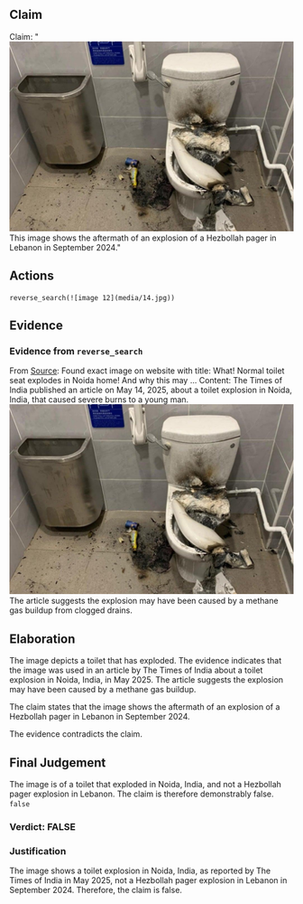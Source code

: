 ## Claim
Claim: "![image 12](media/14.jpg) This image shows the aftermath of an explosion of a Hezbollah pager in Lebanon in September 2024."

## Actions
```
reverse_search(![image 12](media/14.jpg))
```

## Evidence
### Evidence from `reverse_search`
From [Source](https://timesofindia.indiatimes.com/etimes/trending/what-normal-toilet-seat-explodes-in-noida-home-and-why-this-may-happen-anywhere/articleshow/121126061.cms): Found exact image on website with title: What! Normal toilet seat explodes in Noida home! And why this may ...
Content: The Times of India published an article on May 14, 2025, about a toilet explosion in Noida, India, that caused severe burns to a young man. ![image 12](media/14.jpg) The article suggests the explosion may have been caused by a methane gas buildup from clogged drains.


## Elaboration
The image depicts a toilet that has exploded. The evidence indicates that the image was used in an article by The Times of India about a toilet explosion in Noida, India, in May 2025. The article suggests the explosion may have been caused by a methane gas buildup.

The claim states that the image shows the aftermath of an explosion of a Hezbollah pager in Lebanon in September 2024.

The evidence contradicts the claim.


## Final Judgement
The image is of a toilet that exploded in Noida, India, and not a Hezbollah pager explosion in Lebanon. The claim is therefore demonstrably false. `false`

### Verdict: FALSE

### Justification
The image shows a toilet explosion in Noida, India, as reported by The Times of India in May 2025, not a Hezbollah pager explosion in Lebanon in September 2024. Therefore, the claim is false.

